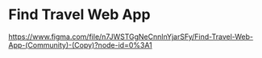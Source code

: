 # Find Travel Web App

https://www.figma.com/file/n7JWSTGgNeCnnlnYjarSFy/Find-Travel-Web-App-(Community)-(Copy)?node-id=0%3A1
